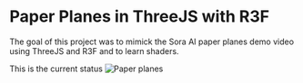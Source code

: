 # Paper Planes in ThreeJS with R3F

The goal of this project was to mimick the Sora AI paper planes demo video using ThreeJS and R3F and to learn shaders.

This is the current status
![Paper planes](demo.png)